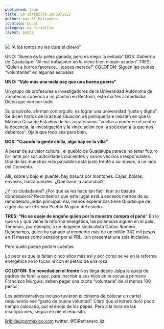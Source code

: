 ```yaml
---
published: true
title: La Jiribilla 20/08/2013
author: por El Refranero
location: Local
category: La Jiribilla
layout: posts
---
```


![](http://i.imgur.com/PidQnu2m.jpg)
“A los tontos no les dura el dinero”

UNO: “Buena es la pelea ganada, pero es mejor la evitada”
DOS: Gobierno de Guadalupe: “Al mal trabajador no le viene bien ningún azadón”
TRES: “Quien a burros favorece… ¡coces merece!”
COLOFON: Siguen las cuotas “voluntarias” en algunas escuelas

**UNO: “Vale más una mala paz que una buena guerra”**

Un grupo de profesores e investigadores de la Universidad Autónoma de Zacatecas convoca a un plantón en Rectoría, este martes al mediodía.
Dicen que van por todo.

Su propósito, afirman con orgullo, es lograr una universidad “justa y digna”.
Se dicen hartos de la actual situación de politiquería e insisten en que la Máxima Casa de Estudios de los zacatecanos “vuelva a poner en el centro la docencia, la investigación y la vinculación con la sociedad a la que nos debemos”.
Ojalá que todo sea para bien.

**DOS: “Cuando la gente chilla, algo hay en la villa”**

A pesar de su valor cultural, el pueblo de Guadalupe parece no tener futuro brillante por sus autoridades indolentes y varios vecinos irresponsables.
Una de las muestras más palpables está justo frente a su museo, a un lado del Convento.

Allí, sobre y bajo el puente, hay basura por montones.
Cajas, bolsas, envases, hasta pañales.
¿Qué hace la autoridad?

¿Y los ciudadanos? ¿Por qué se les hace tan fácil tirar su basura dondequiera?
Recordemos que este lugar está a escasos metros de su remodelado jardín principal.
Así, menos esperanzas tiene Guadalupe de algún día ser el sexto Pueblo Mágico del estado.

**TRES: “No se queje de engaño quien por la muestra compra el paño”**
En lo que va y que viene la reforma energética, las polémicas siguen en el país.
Tenemos, por ejemplo, a un dirigente sindicalista Carlos Romero Deschamps, quien ha ganado al momento más de un millón 342 mil pesos en 11 meses como senador por el PRI… sin presentar una sola iniciativa.

Pero quién puede pedirle cuentas.

Lo peor es que le faltan cinco años más así y por como se ve en la reforma energética no lo tocan ni con el pétalo de una rosa. 

**COLOFON: Sin novedad en el frente**
Nos llega desde Jalpa la queja de padres de familia que, para inscribir a sus hijos en la escuela primaria Francisco Murguía, deben pagar una cuota “voluntaria” de al menos 100 pesos.

Los administrativos incluso tuvieron el cinismo de colocar un cartel requiriendo ese “gesto de buena voluntad”.
Claro que el letrero duró poco tiempo colocado, por el enojo de los papás.
Pero a la hora de las inscripciones, seguía en pie el requisito.

jiribilla@pormexico.com
twitter: @ElRefranero_ljz
